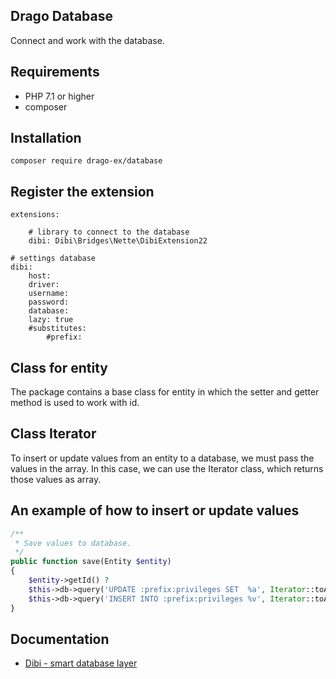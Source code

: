 ## Drago Database

Connect and work with the database.

## Requirements

- PHP 7.1 or higher
- composer

## Installation

```
composer require drago-ex/database
```

## Register the extension

```
extensions:

	# library to connect to the database
	dibi: Dibi\Bridges\Nette\DibiExtension22

# settings database
dibi:
	host:
	driver:
	username:
	password:
	database:
	lazy: true
	#substitutes:
		#prefix:
```

## Class for entity

The package contains a base class for entity in which the setter and getter method is used to work with id.

## Class Iterator

To insert or update values from an entity to a database, we must pass the values in the array.
In this case, we can use the Iterator class, which returns those values as array.

## An example of how to insert or update values

```php
/**
 * Save values to database.
 */
public function save(Entity $entity)
{
	$entity->getId() ?
	$this->db->query('UPDATE :prefix:privileges SET  %a', Iterator::toArray($entity), 'WHERE id = ?', $entity->getId()) :
	$this->db->query('INSERT INTO :prefix:privileges %v', Iterator::toArray($entity));
}
```

## Documentation
- [Dibi - smart database layer](https://github.com/dg/dibi)
